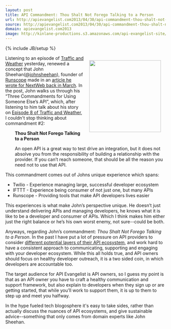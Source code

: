 ```yaml
---
layout: post
title: API Commandment: Thou Shalt Not Forego Talking to a Person
url: http://apievangelist.com2013/04/30/api-commandment-thou-shalt-not-forego-talking-to-a-person/
source: http://apievangelist.com2013/04/30/api-commandment-thou-shalt-not-forego-talking-to-a-person/
domain: apievangelist.com2013
image: http://kinlane-productions.s3.amazonaws.com/api-evangelist-site/blog/kin-lane-in-api-we-trust-trimmed.png
---
```

{% include JB/setup %}
<p><img style="padding: 15px;" src="https://s3.amazonaws.com/kinlane-productions/kin-lane/kin-lane-in-api-we-trust-trimmed.png" alt="" width="225" align="right" /></p>
<p>Listening to an episode of <a href="http://trafficandweather.io/">Traffic and Weather</a> yesterday, renewed a concept that John Sheehan(<a href="https://twitter.com/johnsheehan">@johnsheehan</a>), founder of <a title="Runscope" href="https://www.runscope.com/signin?next=%2F">Runscope</a> made in an <a href="http://thenextweb.com/dd/2013/03/12/apis-are-dead-long-live-apis/?fromcat=all">article he wrote for NextWeb back in March</a>. In the post, John walks us through his &ldquo;Three Commandments for Using Someone Else&rsquo;s API&rdquo;, which, after listening to him talk about his story on <a href="http://trafficandweather.io/post/46485798823/episode-8-im-going-to-withdraw-my-objection">Episode 8 of Traffic and Weather</a>, I couldn't stop thinking about commandment #2:</p>
<p style="padding-left: 30px;"><strong>Thou Shalt Not Forego Talking to a Person</strong></p>
<p style="padding-left: 30px;"><strong></strong>An open API is a great way to test drive an integration, but it does not absolve you from the responsibility of building a relationship with the provider. If you can&rsquo;t reach someone, that should be all the reason you need not to use that API.</p>
<p>This commandment comes out of Johns unique experience which spans:</p>
<ul class="mainlist">
<li>Twilio - Experience managing large, successful developer ecosystem</li>
<li>IFTTT - Experience being consumer of not just one, but many APIs</li>
<li>Runscope - Providing tools that make API developers lives easier</li>
</ul>
<p>This experiences is what make John&rsquo;s perspective unique.  He doesn&rsquo;t just understand delivering APIs and managing developers, he knows what it is like to be a developer and consumer of APIs.  Which I think makes him either just the right balance or he&rsquo;s his own worst enemy, not sure--could be both.</p>
<p>Anyways, regarding John&rsquo;s commandment: <em>Thou Shalt Not Forego Talking to a Person</em>.  In the past I have put a lot of pressure on API providers to consider <a href="http://apievangelist.com/2012/01/31/four-potential-levels-of-an-api-business-ecosystem/">different potential layers of their API ecosystem</a>, and work hard to have a consistent approach to communicating, supporting and engaging with your developer ecosystem.  While this all holds true, and API owners should focus on healthy developer outreach, it is a two sided coin, in which developers are accountable too.</p>
<p>The target audience for API Evangelist is API owners, so I guess my point is that as an API owner you have to craft a healthy communication and support framework, but also explain to developers when they sign up or are getting started, that while you&rsquo;ll work to support them, it is up to them to step up and meet you halfway.</p>
<p>In the hype fueled tech blogosphere it's easy to take sides, rather than actually discuss the nuances of API ecosystems, and give sustainable advice--something that only comes from domain experts like John Sheehan.</p>
